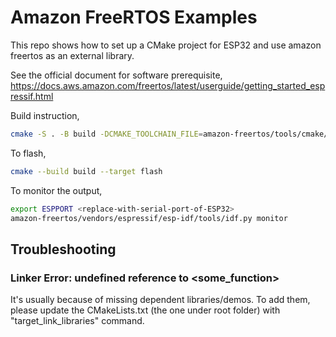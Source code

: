 # Amazon FreeRTOS Examples

This repo shows how to set up a CMake project for ESP32 and use amazon freertos as an external library.

See the official document for software prerequisite, https://docs.aws.amazon.com/freertos/latest/userguide/getting_started_espressif.html

Build instruction,

```sh
cmake -S . -B build -DCMAKE_TOOLCHAIN_FILE=amazon-freertos/tools/cmake/toolchains/xtensa-esp32.cmake -GNinja
```

To flash,

```sh
cmake --build build --target flash
```

To monitor the output,

```sh
export ESPPORT <replace-with-serial-port-of-ESP32>
amazon-freertos/vendors/espressif/esp-idf/tools/idf.py monitor
```

## Troubleshooting

### Linker Error: undefined reference to <some_function>

It's usually because of missing dependent libraries/demos. To add them, please update the CMakeLists.txt (the one under root folder) with "target_link_libraries" command.